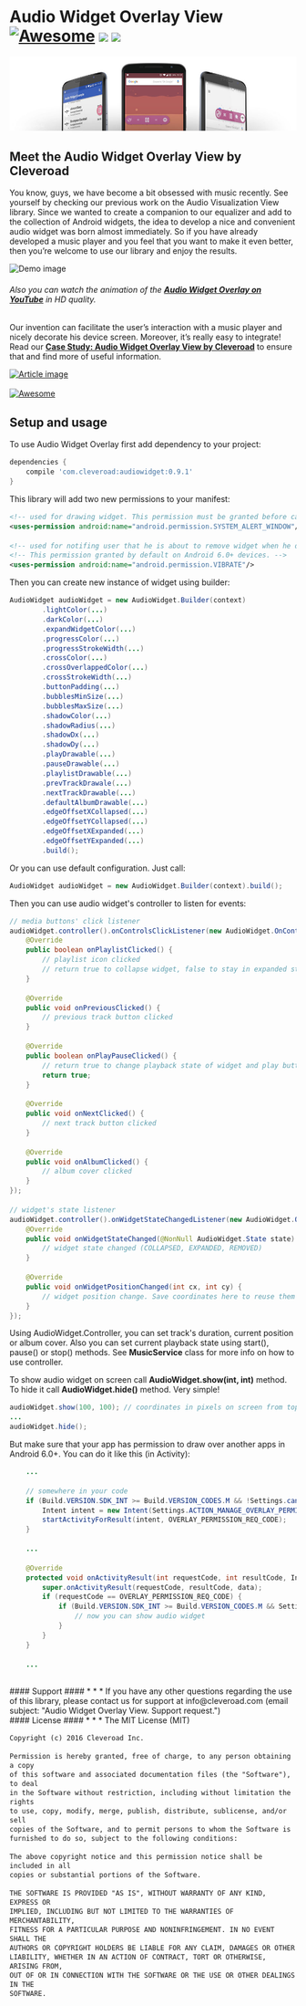 # Audio Widget Overlay View [![Awesome](https://cdn.rawgit.com/sindresorhus/awesome/d7305f38d29fed78fa85652e3a63e154dd8e8829/media/badge.svg)](https://github.com/sindresorhus/awesome) <img src="https://www.cleveroad.com/public/comercial/label-android.svg" height="19"> <a href="https://www.cleveroad.com/?utm_source=github&utm_medium=label&utm_campaign=contacts"><img src="https://www.cleveroad.com/public/comercial/label-cleveroad.svg" height="19"></a>
![Header image](/images/header_.jpg)

## Meet the Audio Widget Overlay View by Cleveroad

You know, guys, we have become a bit obsessed with music recently. See yourself by checking our previous work on the Audio Visualization View library. Since we wanted to create a companion to our equalizer and add to the collection of Android widgets, the idea to develop a nice and convenient audio widget was born almost immediately. So if you have already developed a music player and you feel that you want to make it even better, then you’re welcome to use our library and enjoy the results. 

![Demo image](/images/demo.gif)

###### Also you can watch the animation of the <strong><a target="_blank" href="https://youtu.be/4qehnkTR8z8?list=PLi-FH7__aeiydOwY_1q5I8P2EUSseqUCj">Audio Widget Overlay on YouTube</a></strong> in HD quality.

Our invention can facilitate the user’s interaction with a music player and nicely decorate his device screen. Moreover, it’s really easy to integrate! Read our <strong><a href="https://www.cleveroad.com/blog/case-study-audio-widget-overlay-view-by-cleveroad">Case Study: Audio Widget Overlay View by Cleveroad</a></strong> to ensure that and find more of useful information.


[![Article image](/images/article.jpg)](https://www.cleveroad.com/blog/case-study-audio-widget-overlay-view-by-cleveroad)
<br/><br/>
[![Awesome](/images/logo-footer.png)](https://www.cleveroad.com/?utm_source=github&utm_medium=label&utm_campaign=contacts)
<br/>
## Setup and usage
To use Audio Widget Overlay first add dependency to your project:
 
```groovy
dependencies {
    compile 'com.cleveroad:audiowidget:0.9.1'
}
```
This library will add two new permissions to your manifest:
```XML
<!-- used for drawing widget. This permission must be granted before calling AudioWidget.show(). -->
<uses-permission android:name="android.permission.SYSTEM_ALERT_WINDOW"/>

<!-- used for notifing user that he is about to remove widget when he drags it on remove widget icon. -->
<!-- This permission granted by default on Android 6.0+ devices. -->
<uses-permission android:name="android.permission.VIBRATE"/>
```
 
Then you can create new instance of widget using builder:
```JAVA
AudioWidget audioWidget = new AudioWidget.Builder(context)
        .lightColor(...)
        .darkColor(...)
        .expandWidgetColor(...)
        .progressColor(...)
        .progressStrokeWidth(...)
        .crossColor(...)
        .crossOverlappedColor(...)
        .crossStrokeWidth(...)
        .buttonPadding(...)
        .bubblesMinSize(...)
        .bubblesMaxSize(...)
        .shadowColor(...)
        .shadowRadius(...)
        .shadowDx(...)
        .shadowDy(...)
        .playDrawable(...)
        .pauseDrawable(...)
        .playlistDrawable(...)
        .prevTrackDrawale(...)
        .nextTrackDrawable(...)
        .defaultAlbumDrawable(...)
        .edgeOffsetXCollapsed(...)
        .edgeOffsetYCollapsed(...)
        .edgeOffsetXExpanded(...)
        .edgeOffsetYExpanded(...)
        .build();
```

Or you can use default configuration. Just call:
```JAVA
AudioWidget audioWidget = new AudioWidget.Builder(context).build();
```

Then you can use audio widget's controller to listen for events:

```JAVA
// media buttons' click listener
audioWidget.controller().onControlsClickListener(new AudioWidget.OnControlsClickListener() {
    @Override
    public boolean onPlaylistClicked() {
        // playlist icon clicked
        // return true to collapse widget, false to stay in expanded state
    }

    @Override
    public void onPreviousClicked() {
        // previous track button clicked
    }

    @Override
    public boolean onPlayPauseClicked() {
        // return true to change playback state of widget and play button click animation (in collapsed state)
        return true;
    }

    @Override
    public void onNextClicked() {
        // next track button clicked
    }

    @Override
    public void onAlbumClicked() {
        // album cover clicked
    }
});

// widget's state listener
audioWidget.controller().onWidgetStateChangedListener(new AudioWidget.OnWidgetStateChangedListener() {
    @Override
    public void onWidgetStateChanged(@NonNull AudioWidget.State state) {
        // widget state changed (COLLAPSED, EXPANDED, REMOVED)
    }

    @Override
    public void onWidgetPositionChanged(int cx, int cy) {
        // widget position change. Save coordinates here to reuse them next time AudioWidget.show(int, int) called.
    }
});
```

Using AudioWidget.Controller, you can set track's duration, current position or album cover. Also you can set current playback state using start(), pause() or stop() methods. See **MusicService** class for more info on how to use controller.

To show audio widget on screen call **AudioWidget.show(int, int)** method. To hide it call **AudioWidget.hide()** method. Very simple!
```JAVA
audioWidget.show(100, 100); // coordinates in pixels on screen from top left corner
...
audioWidget.hide();
```

But make sure that your app has permission to draw over another apps in Android 6.0+. You can do it like this (in Activity):
```JAVA
    ...
    
    // somewhere in your code
    if (Build.VERSION.SDK_INT >= Build.VERSION_CODES.M && !Settings.canDrawOverlays(this)) {
        Intent intent = new Intent(Settings.ACTION_MANAGE_OVERLAY_PERMISSION, Uri.parse("package:" + getPackageName()));
        startActivityForResult(intent, OVERLAY_PERMISSION_REQ_CODE);
    }
    
    ...
    
    @Override
    protected void onActivityResult(int requestCode, int resultCode, Intent data) {
        super.onActivityResult(requestCode, resultCode, data);
        if (requestCode == OVERLAY_PERMISSION_REQ_CODE) {
            if (Build.VERSION.SDK_INT >= Build.VERSION_CODES.M && Settings.canDrawOverlays(this)) {
                // now you can show audio widget
            }
        }
    }
    
    ...
```

<br />
#### Support ####
* * *
If you have any other questions regarding the use of this library, please contact us for support at info@cleveroad.com (email subject: "Audio Widget Overlay View. Support request.") 

<br />
#### License ####
* * *
    The MIT License (MIT)
    
    Copyright (c) 2016 Cleveroad Inc.
    
    Permission is hereby granted, free of charge, to any person obtaining a copy
    of this software and associated documentation files (the "Software"), to deal
    in the Software without restriction, including without limitation the rights
    to use, copy, modify, merge, publish, distribute, sublicense, and/or sell
    copies of the Software, and to permit persons to whom the Software is
    furnished to do so, subject to the following conditions:
    
    The above copyright notice and this permission notice shall be included in all
    copies or substantial portions of the Software.
    
    THE SOFTWARE IS PROVIDED "AS IS", WITHOUT WARRANTY OF ANY KIND, EXPRESS OR
    IMPLIED, INCLUDING BUT NOT LIMITED TO THE WARRANTIES OF MERCHANTABILITY,
    FITNESS FOR A PARTICULAR PURPOSE AND NONINFRINGEMENT. IN NO EVENT SHALL THE
    AUTHORS OR COPYRIGHT HOLDERS BE LIABLE FOR ANY CLAIM, DAMAGES OR OTHER
    LIABILITY, WHETHER IN AN ACTION OF CONTRACT, TORT OR OTHERWISE, ARISING FROM,
    OUT OF OR IN CONNECTION WITH THE SOFTWARE OR THE USE OR OTHER DEALINGS IN THE
    SOFTWARE.
